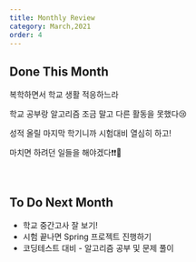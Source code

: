 ```yaml
---
title: Monthly Review
category: March,2021
order: 4
---
```




## Done This Month

복학하면서 학교 생활 적응하느라

학교 공부랑 알고리즘 조금 말고 다른 활동을 못했다😢

성적 올릴 마지막 학기니까 시험대비 열심히 하고!

마치면 하려던 일들을 해야겠다❗❗🥴



<br>

## To Do Next Month

- 학교 중간고사 잘 보기!
- 시험 끝나면 Spring 프로젝트 진행하기
- 코딩테스트 대비 - 알고리즘 공부 및 문제 풀이